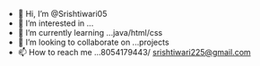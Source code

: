 - 👋 Hi, I’m @Srishtiwari05
- 👀 I’m interested in ...
- 🌱 I’m currently learning ...java/html/css 
- 💞️ I’m looking to collaborate on ...projects
- 📫 How to reach me ...8054179443/ srishtiwari225@gmail.com

<!---
Srishtiwari05/Srishtiwari05 is a ✨ special ✨ repository because its `README.md` (this file) appears on your GitHub profile.
You can click the Preview link to take a look at your changes.
--->
